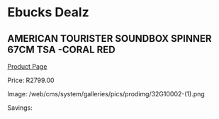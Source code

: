 
# Ebucks Dealz
## AMERICAN TOURISTER SOUNDBOX SPINNER 67CM TSA -CORAL RED
[Product Page](https://www.ebucks.com/web/shop/productSelected.do?prodId=1236167367&catId=365267763)

Price: R2799.00

Image: /web/cms/system/galleries/pics/prodimg/32G10002-(1).png

Savings: 


	
